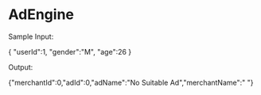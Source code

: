 # AdEngine
Sample Input:

{
	"userId":1,
	"gender":"M",
	"age":26
}

Output:

{"merchantId":0,"adId":0,"adName":"No Suitable Ad","merchantName":" "}
